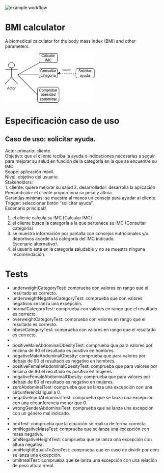 ![example workflow](https://github.com/jmhorcas/bmicalc/actions/workflows/maven.yml/badge.svg)

# BMI calculator
A biomedical calculator for the body mass index (BMI) and other parameters.

![Alt text](https://github.com/ElArquitectorgo/bmicalc/blob/main/doc/prueba.drawio.png)

# Especificación caso de uso
## Caso de uso: solicitar ayuda.
Actor primario: cliente.\
Objetivo: que el cliente reciba la ayuda o indicaciones necesarias a seguir para mejorar su salud en función de la categoría en la que se encuentre su IMC.\
Scope: aplicación móvil.\
Nivel: objetivo del usuario.\
Stakeholders:\
	1. cliente: quiere mejorar su salud
	2. desarrollador: desarrolla la aplicación
Precondición: el cliente proporciona su peso y altura.\
Garantías mínimas: se muestra al menos un consejo para ayudar al cliente.\
Trigger: seleccionar botón “solicitar ayuda”.\
Escenario principal:\
1. el cliente calcula su IMC (Calcular IMC)
2. el cliente busca la categoría a la que pertenece su IMC (Consultar categoría)
3. se muestra información por pantalla con consejos nutricionales y/o deportivos acorde a la categoría del IMC indicado.\
Escenario alternativo:\
4. el usuario está en la categoría saludable y no se muestra ninguna recomendación.

# Tests
- underweightCategoryTest: comprueba con valores en rango que el resultado es correcto.
- underweightNegativeCategoryTest: comprueba que con valores negativos se lanza una excepción.
- normalCategoryTest: comprueba con valores en rango que el resultado es correcto.
- overweightCategoryTest: comprueba con valores en rango que el resultado es correcto.
- obeseCategoryTest: comprueba con valores en rango que el resultado es correcto.
- 
- positiveMaleAbdominalObesityTest: comprueba que para valores por encima de 90 el resultado es positivo en hombres.
- negativeMaleAbdominalObesity: comprueba que para valores por debajo de 90 el resultado es negativo en hombres.
- positiveFemaleAbdominalObesityTest: comprueba que para valores por encima de 80 el resultado es positivo en mujeres.
- negativeFemaleAbdominalObesity: comprueba que para valores por debajo de 80 el resultado es negativo en mujeres.
- zeroAbdominalTest: comprueba que se lanza una excepción con una circunferencia igual a 0.
- negativeInputAbdominalTest: comprueba que se lanza una excepción con una circunferencia menor que 0.
- wrongGenderAbdominalTest: comprueba que se lanza una excepción con un género mal indicado.
- 
- bmiTest: comprueba que la ecuación se realiza de forma correcta.
- bmiNegativeMassTest: comprueba que se lanza una excepción con masa negativa.
- bmiNegativeHeightTest: comprueba que se lanza una excepción con altura negativa.
- bmiHeightEqualsToZeroTest: comprueba que en caso de dividir por cero se lanza una excepción.
- bmiIrrealTest: comprueba que se lanza una excepción con una relación de peso altura irreal.